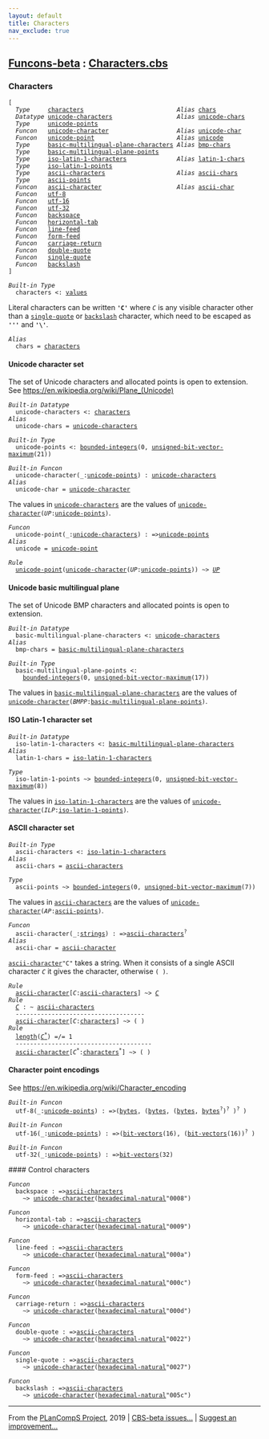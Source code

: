 ```yaml
---
layout: default
title: Characters
nav_exclude: true
---
```


[Funcons-beta] : [Characters.cbs]
-----------------------------

### Characters

<div class="highlighter-rouge"><pre class="highlight"><code>[
  <i class="keyword">Type</i>     <span class="name"><a href="#Name_characters">characters</a></span>                          <i class="keyword">Alias</i> <span class="name"><a href="#Name_chars">chars</a></span>
  <i class="keyword">Datatype</i> <span class="name"><a href="#Name_unicode-characters">unicode-characters</a></span>                  <i class="keyword">Alias</i> <span class="name"><a href="#Name_unicode-chars">unicode-chars</a></span>
  <i class="keyword">Type</i>     <span class="name"><a href="#Name_unicode-points">unicode-points</a></span>
  <i class="keyword">Funcon</i>   <span class="name"><a href="#Name_unicode-character">unicode-character</a></span>                   <i class="keyword">Alias</i> <span class="name"><a href="#Name_unicode-char">unicode-char</a></span>
  <i class="keyword">Funcon</i>   <span class="name"><a href="#Name_unicode-point">unicode-point</a></span>                       <i class="keyword">Alias</i> <span class="name"><a href="#Name_unicode">unicode</a></span>
  <i class="keyword">Type</i>     <span class="name"><a href="#Name_basic-multilingual-plane-characters">basic-multilingual-plane-characters</a></span> <i class="keyword">Alias</i> <span class="name"><a href="#Name_bmp-chars">bmp-chars</a></span>
  <i class="keyword">Type</i>     <span class="name"><a href="#Name_basic-multilingual-plane-points">basic-multilingual-plane-points</a></span>
  <i class="keyword">Type</i>     <span class="name"><a href="#Name_iso-latin-1-characters">iso-latin-1-characters</a></span>              <i class="keyword">Alias</i> <span class="name"><a href="#Name_latin-1-chars">latin-1-chars</a></span>
  <i class="keyword">Type</i>     <span class="name"><a href="#Name_iso-latin-1-points">iso-latin-1-points</a></span>
  <i class="keyword">Type</i>     <span class="name"><a href="#Name_ascii-characters">ascii-characters</a></span>                    <i class="keyword">Alias</i> <span class="name"><a href="#Name_ascii-chars">ascii-chars</a></span>
  <i class="keyword">Type</i>     <span class="name"><a href="#Name_ascii-points">ascii-points</a></span>
  <i class="keyword">Funcon</i>   <span class="name"><a href="#Name_ascii-character">ascii-character</a></span>                     <i class="keyword">Alias</i> <span class="name"><a href="#Name_ascii-char">ascii-char</a></span>
  <i class="keyword">Funcon</i>   <span class="name"><a href="#Name_utf-8">utf-8</a></span>
  <i class="keyword">Funcon</i>   <span class="name"><a href="#Name_utf-16">utf-16</a></span>
  <i class="keyword">Funcon</i>   <span class="name"><a href="#Name_utf-32">utf-32</a></span>
  <i class="keyword">Funcon</i>   <span class="name"><a href="#Name_backspace">backspace</a></span>
  <i class="keyword">Funcon</i>   <span class="name"><a href="#Name_horizontal-tab">horizontal-tab</a></span>
  <i class="keyword">Funcon</i>   <span class="name"><a href="#Name_line-feed">line-feed</a></span>
  <i class="keyword">Funcon</i>   <span class="name"><a href="#Name_form-feed">form-feed</a></span>
  <i class="keyword">Funcon</i>   <span class="name"><a href="#Name_carriage-return">carriage-return</a></span>
  <i class="keyword">Funcon</i>   <span class="name"><a href="#Name_double-quote">double-quote</a></span>
  <i class="keyword">Funcon</i>   <span class="name"><a href="#Name_single-quote">single-quote</a></span>
  <i class="keyword">Funcon</i>   <span class="name"><a href="#Name_backslash">backslash</a></span>
]</code></pre></div>



<div class="highlighter-rouge"><pre class="highlight"><code><i class="keyword">Built-in</i> <i class="keyword">Type</i>
  <span class="name"><span id="Name_characters">characters</span></span> <: <span class="name"><a href="../../Value-Types/index.html#Name_values">values</a></span></code></pre></div>

  Literal characters can be written <code><b class="atom">'C'</b></code> where <code><i class="var">C</i></code> is any visible character
  other than a <code><span class="name"><a href="#Name_single-quote">single-quote</a></span></code> or <code><span class="name"><a href="#Name_backslash">backslash</a></span></code> character, which need to be
  escaped as <code><b class="atom">'\''</b></code> and <code><b class="atom">'\\'</b></code>.

<div class="highlighter-rouge"><pre class="highlight"><code><i class="keyword">Alias</i>
  <span class="name"><span id="Name_chars">chars</span></span> = <span class="name"><a href="#Name_characters">characters</a></span></code></pre></div>



#### Unicode character set

  The set of Unicode characters and allocated points is open to extension.
  See https://en.wikipedia.org/wiki/Plane_(Unicode)

<div class="highlighter-rouge"><pre class="highlight"><code><i class="keyword">Built-in</i> <i class="keyword">Datatype</i>
  <span class="name"><span id="Name_unicode-characters">unicode-characters</span></span> <: <span class="name"><a href="#Name_characters">characters</a></span>
<i class="keyword">Alias</i>
  <span class="name"><span id="Name_unicode-chars">unicode-chars</span></span> = <span class="name"><a href="#Name_unicode-characters">unicode-characters</a></span></code></pre></div>

<div class="highlighter-rouge"><pre class="highlight"><code><i class="keyword">Built-in</i> <i class="keyword">Type</i>
  <span class="name"><span id="Name_unicode-points">unicode-points</span></span> <: <span class="name"><a href="../Integers/index.html#Name_bounded-integers">bounded-integers</a></span>(0, <span class="name"><a href="../../Composite/Bits/index.html#Name_unsigned-bit-vector-maximum">unsigned-bit-vector-maximum</a></span>(21))</code></pre></div>

<div class="highlighter-rouge"><pre class="highlight"><code><i class="keyword">Built-in</i> <i class="keyword">Funcon</i>
  <span class="name"><span id="Name_unicode-character">unicode-character</span></span>(_:<span class="name"><a href="#Name_unicode-points">unicode-points</a></span>) : <span class="name"><a href="#Name_unicode-characters">unicode-characters</a></span>
<i class="keyword">Alias</i>
  <span class="name"><span id="Name_unicode-char">unicode-char</span></span> = <span class="name"><a href="#Name_unicode-character">unicode-character</a></span></code></pre></div>


  The values in <code><span class="name"><a href="#Name_unicode-characters">unicode-characters</a></span></code> are the values of
  <code><span class="name"><a href="#Name_unicode-character">unicode-character</a></span>(<i class="var">UP</i>:<span class="name"><a href="#Name_unicode-points">unicode-points</a></span>)</code>.

<div class="highlighter-rouge"><pre class="highlight"><code><i class="keyword">Funcon</i>
  <span class="name"><span id="Name_unicode-point">unicode-point</span></span>(_:<span class="name"><a href="#Name_unicode-characters">unicode-characters</a></span>) : =><span class="name"><a href="#Name_unicode-points">unicode-points</a></span>
<i class="keyword">Alias</i>
  <span class="name"><span id="Name_unicode">unicode</span></span> = <span class="name"><a href="#Name_unicode-point">unicode-point</a></span></code></pre></div>

<div class="highlighter-rouge"><pre class="highlight"><code><i class="keyword">Rule</i>
  <span class="name"><a href="#Name_unicode-point">unicode-point</a></span>(<span class="name"><a href="#Name_unicode-character">unicode-character</a></span>(<span id="Variable362_UP"><i class="var">UP</i></span>:<span class="name"><a href="#Name_unicode-points">unicode-points</a></span>)) ~> <a href="#Variable362_UP"><i class="var">UP</i></a></code></pre></div>



#### Unicode basic multilingual plane

  The set of Unicode BMP characters and allocated points is open to extension.

<div class="highlighter-rouge"><pre class="highlight"><code><i class="keyword">Built-in</i> <i class="keyword">Datatype</i>
  <span class="name"><span id="Name_basic-multilingual-plane-characters">basic-multilingual-plane-characters</span></span> <: <span class="name"><a href="#Name_unicode-characters">unicode-characters</a></span>
<i class="keyword">Alias</i>
  <span class="name"><span id="Name_bmp-chars">bmp-chars</span></span> = <span class="name"><a href="#Name_basic-multilingual-plane-characters">basic-multilingual-plane-characters</a></span></code></pre></div>

<div class="highlighter-rouge"><pre class="highlight"><code><i class="keyword">Built-in</i> <i class="keyword">Type</i>
  <span class="name"><span id="Name_basic-multilingual-plane-points">basic-multilingual-plane-points</span></span> <:
    <span class="name"><a href="../Integers/index.html#Name_bounded-integers">bounded-integers</a></span>(0, <span class="name"><a href="../../Composite/Bits/index.html#Name_unsigned-bit-vector-maximum">unsigned-bit-vector-maximum</a></span>(17))</code></pre></div>

  The values in <code><span class="name"><a href="#Name_basic-multilingual-plane-characters">basic-multilingual-plane-characters</a></span></code> are the values of
  <code><span class="name"><a href="#Name_unicode-character">unicode-character</a></span>(<i class="var">BMPP</i>:<span class="name"><a href="#Name_basic-multilingual-plane-points">basic-multilingual-plane-points</a></span>)</code>.



#### ISO Latin-1 character set


<div class="highlighter-rouge"><pre class="highlight"><code><i class="keyword">Built-in</i> <i class="keyword">Datatype</i>
  <span class="name"><span id="Name_iso-latin-1-characters">iso-latin-1-characters</span></span> <: <span class="name"><a href="#Name_basic-multilingual-plane-characters">basic-multilingual-plane-characters</a></span>
<i class="keyword">Alias</i>
  <span class="name"><span id="Name_latin-1-chars">latin-1-chars</span></span> = <span class="name"><a href="#Name_iso-latin-1-characters">iso-latin-1-characters</a></span></code></pre></div>

<div class="highlighter-rouge"><pre class="highlight"><code><i class="keyword">Type</i>
  <span class="name"><span id="Name_iso-latin-1-points">iso-latin-1-points</span></span> ~> <span class="name"><a href="../Integers/index.html#Name_bounded-integers">bounded-integers</a></span>(0, <span class="name"><a href="../../Composite/Bits/index.html#Name_unsigned-bit-vector-maximum">unsigned-bit-vector-maximum</a></span>(8))</code></pre></div>


  The values in <code><span class="name"><a href="#Name_iso-latin-1-characters">iso-latin-1-characters</a></span></code> are the values of
  <code><span class="name"><a href="#Name_unicode-character">unicode-character</a></span>(<i class="var">ILP</i>:<span class="name"><a href="#Name_iso-latin-1-points">iso-latin-1-points</a></span>)</code>.



#### ASCII character set


<div class="highlighter-rouge"><pre class="highlight"><code><i class="keyword">Built-in</i> <i class="keyword">Type</i>
  <span class="name"><span id="Name_ascii-characters">ascii-characters</span></span> <: <span class="name"><a href="#Name_iso-latin-1-characters">iso-latin-1-characters</a></span>
<i class="keyword">Alias</i>
  <span class="name"><span id="Name_ascii-chars">ascii-chars</span></span> = <span class="name"><a href="#Name_ascii-characters">ascii-characters</a></span></code></pre></div>

<div class="highlighter-rouge"><pre class="highlight"><code><i class="keyword">Type</i>
  <span class="name"><span id="Name_ascii-points">ascii-points</span></span> ~> <span class="name"><a href="../Integers/index.html#Name_bounded-integers">bounded-integers</a></span>(0, <span class="name"><a href="../../Composite/Bits/index.html#Name_unsigned-bit-vector-maximum">unsigned-bit-vector-maximum</a></span>(7))</code></pre></div>


  The values in <code><span class="name"><a href="#Name_ascii-characters">ascii-characters</a></span></code> are the values of
  <code><span class="name"><a href="#Name_unicode-character">unicode-character</a></span>(<i class="var">AP</i>:<span class="name"><a href="#Name_ascii-points">ascii-points</a></span>)</code>.

<div class="highlighter-rouge"><pre class="highlight"><code><i class="keyword">Funcon</i>
  <span class="name"><span id="Name_ascii-character">ascii-character</span></span>(_:<span class="name"><a href="../../Composite/Strings/index.html#Name_strings">strings</a></span>) : =><span class="name"><a href="#Name_ascii-characters">ascii-characters</a></span><sup class="sup">?</sup>
<i class="keyword">Alias</i>
  <span class="name"><span id="Name_ascii-char">ascii-char</span></span> = <span class="name"><a href="#Name_ascii-character">ascii-character</a></span></code></pre></div>


  <code><span class="name"><a href="#Name_ascii-character">ascii-character</a></span>"C"</code> takes a string. When it consists of a single ASCII
  character <code><i class="var">C</i></code> it gives the character, otherwise <code>( )</code>.

<div class="highlighter-rouge"><pre class="highlight"><code><i class="keyword">Rule</i>
  <span class="name"><a href="#Name_ascii-character">ascii-character</a></span>[<span id="Variable749_C"><i class="var">C</i></span>:<span class="name"><a href="#Name_ascii-characters">ascii-characters</a></span>] ~> <a href="#Variable749_C"><i class="var">C</i></a>
<i class="keyword">Rule</i>
  <a href="#Variable787_C"><i class="var">C</i></a> : ~ <span class="name"><a href="#Name_ascii-characters">ascii-characters</a></span>
  ------------------------------------
  <span class="name"><a href="#Name_ascii-character">ascii-character</a></span>[<span id="Variable787_C"><i class="var">C</i></span>:<span class="name"><a href="#Name_characters">characters</a></span>] ~> ( )
<i class="keyword">Rule</i>
  <span class="name"><a href="../../Composite/Sequences/index.html#Name_length">length</a></span>(<a href="#Variable830_C*"><i class="var">C<sup class="sup">*</sup></i></a>) =/= 1
  --------------------------------------
  <span class="name"><a href="#Name_ascii-character">ascii-character</a></span>[<span id="Variable830_C*"><i class="var">C<sup class="sup">*</sup></i></span>:<span class="name"><a href="#Name_characters">characters</a></span><sup class="sup">*</sup>] ~> ( )</code></pre></div>



#### Character point encodings

  See https://en.wikipedia.org/wiki/Character_encoding


<div class="highlighter-rouge"><pre class="highlight"><code><i class="keyword">Built-in</i> <i class="keyword">Funcon</i>
  <span class="name"><span id="Name_utf-8">utf-8</span></span>(_:<span class="name"><a href="#Name_unicode-points">unicode-points</a></span>) : =>(<span class="name"><a href="../../Composite/Bits/index.html#Name_bytes">bytes</a></span>, (<span class="name"><a href="../../Composite/Bits/index.html#Name_bytes">bytes</a></span>, (<span class="name"><a href="../../Composite/Bits/index.html#Name_bytes">bytes</a></span>, <span class="name"><a href="../../Composite/Bits/index.html#Name_bytes">bytes</a></span><sup class="sup">?</sup>)<sup class="sup">?</sup> )<sup class="sup">?</sup> )</code></pre></div>
<div class="highlighter-rouge"><pre class="highlight"><code><i class="keyword">Built-in</i> <i class="keyword">Funcon</i>
  <span class="name"><span id="Name_utf-16">utf-16</span></span>(_:<span class="name"><a href="#Name_unicode-points">unicode-points</a></span>) : =>(<span class="name"><a href="../../Composite/Bits/index.html#Name_bit-vectors">bit-vectors</a></span>(16), (<span class="name"><a href="../../Composite/Bits/index.html#Name_bit-vectors">bit-vectors</a></span>(16))<sup class="sup">?</sup> )</code></pre></div>
<div class="highlighter-rouge"><pre class="highlight"><code><i class="keyword">Built-in</i> <i class="keyword">Funcon</i>
  <span class="name"><span id="Name_utf-32">utf-32</span></span>(_:<span class="name"><a href="#Name_unicode-points">unicode-points</a></span>) : =><span class="name"><a href="../../Composite/Bits/index.html#Name_bit-vectors">bit-vectors</a></span>(32)</code></pre></div>
#### Control characters

<div class="highlighter-rouge"><pre class="highlight"><code><i class="keyword">Funcon</i>
  <span class="name"><span id="Name_backspace">backspace</span></span> : =><span class="name"><a href="#Name_ascii-characters">ascii-characters</a></span> 
    ~> <span class="name"><a href="#Name_unicode-character">unicode-character</a></span>(<span class="name"><a href="../Integers/index.html#Name_hexadecimal-natural">hexadecimal-natural</a></span>"0008")</code></pre></div>

<div class="highlighter-rouge"><pre class="highlight"><code><i class="keyword">Funcon</i>
  <span class="name"><span id="Name_horizontal-tab">horizontal-tab</span></span> : =><span class="name"><a href="#Name_ascii-characters">ascii-characters</a></span> 
    ~> <span class="name"><a href="#Name_unicode-character">unicode-character</a></span>(<span class="name"><a href="../Integers/index.html#Name_hexadecimal-natural">hexadecimal-natural</a></span>"0009")</code></pre></div>

<div class="highlighter-rouge"><pre class="highlight"><code><i class="keyword">Funcon</i>
  <span class="name"><span id="Name_line-feed">line-feed</span></span> : =><span class="name"><a href="#Name_ascii-characters">ascii-characters</a></span> 
    ~> <span class="name"><a href="#Name_unicode-character">unicode-character</a></span>(<span class="name"><a href="../Integers/index.html#Name_hexadecimal-natural">hexadecimal-natural</a></span>"000a")</code></pre></div>

<div class="highlighter-rouge"><pre class="highlight"><code><i class="keyword">Funcon</i>
  <span class="name"><span id="Name_form-feed">form-feed</span></span> : =><span class="name"><a href="#Name_ascii-characters">ascii-characters</a></span> 
    ~> <span class="name"><a href="#Name_unicode-character">unicode-character</a></span>(<span class="name"><a href="../Integers/index.html#Name_hexadecimal-natural">hexadecimal-natural</a></span>"000c")</code></pre></div>

<div class="highlighter-rouge"><pre class="highlight"><code><i class="keyword">Funcon</i>
  <span class="name"><span id="Name_carriage-return">carriage-return</span></span> : =><span class="name"><a href="#Name_ascii-characters">ascii-characters</a></span> 
    ~> <span class="name"><a href="#Name_unicode-character">unicode-character</a></span>(<span class="name"><a href="../Integers/index.html#Name_hexadecimal-natural">hexadecimal-natural</a></span>"000d")</code></pre></div>

<div class="highlighter-rouge"><pre class="highlight"><code><i class="keyword">Funcon</i>
  <span class="name"><span id="Name_double-quote">double-quote</span></span> : =><span class="name"><a href="#Name_ascii-characters">ascii-characters</a></span> 
    ~> <span class="name"><a href="#Name_unicode-character">unicode-character</a></span>(<span class="name"><a href="../Integers/index.html#Name_hexadecimal-natural">hexadecimal-natural</a></span>"0022")</code></pre></div>

<div class="highlighter-rouge"><pre class="highlight"><code><i class="keyword">Funcon</i>
  <span class="name"><span id="Name_single-quote">single-quote</span></span> : =><span class="name"><a href="#Name_ascii-characters">ascii-characters</a></span> 
    ~> <span class="name"><a href="#Name_unicode-character">unicode-character</a></span>(<span class="name"><a href="../Integers/index.html#Name_hexadecimal-natural">hexadecimal-natural</a></span>"0027")</code></pre></div>

<div class="highlighter-rouge"><pre class="highlight"><code><i class="keyword">Funcon</i>
  <span class="name"><span id="Name_backslash">backslash</span></span> : =><span class="name"><a href="#Name_ascii-characters">ascii-characters</a></span> 
    ~> <span class="name"><a href="#Name_unicode-character">unicode-character</a></span>(<span class="name"><a href="../Integers/index.html#Name_hexadecimal-natural">hexadecimal-natural</a></span>"005c")</code></pre></div>



____

From the [PLanCompS Project], 2019 | [CBS-beta issues...] | [Suggest an improvement...]

[Characters.cbs]: Characters.cbs 
  "CBS SOURCE FILE"
[Funcons-beta]: /CBS-beta/docs/Funcons-beta
 "FUNCONS-BETA"
[Unstable-Funcons-beta]: /CBS-beta/docs/Unstable-Funcons-beta
  "UNSTABLE-FUNCONS-BETA"
[Languages-beta]: /CBS-beta/docs/Languages-beta
  "LANGUAGES-BETA"
[Unstable-Languages-beta]: /CBS-beta/docs/Unstable-Languages-beta
  "UNSTABLE-LANGUAGES-BETA"
[CBS-beta]: /CBS-beta "CBS-BETA"
[PLanCompS Project]: http://plancomps.org
  "PROGRAMMING LANGUAGE COMPONENTS AND SPECIFICATIONS PROJECT HOME PAGE"
[CBS-beta issues...]: https://github.com/plancomps/plancomps.github.io/issues
  "CBS-BETA ISSUE REPORTS ON GITHUB"
[Suggest an improvement...]: mailto:plancomps@gmail.com?Subject=CBS-beta%20-%20comment&Body=Re%3A%20CBS-beta%20specification%20at%20Values/Primitive/Characters/Characters.cbs%0A%0AComment/Query/Issue/Suggestion%3A%0A%0A%0ASignature%3A%0A 
  "GENERATE AN EMAIL TEMPLATE"
